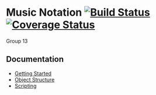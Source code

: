 # Music Notation [![Build Status](https://travis-ci.org/hpi-swa-teaching/MusicNotation.svg)](https://travis-ci.org/hpi-swa-teaching/MusicNotation) [![Coverage Status](https://coveralls.io/repos/github/hpi-swa-teaching/MusicNotation/badge.svg)](https://coveralls.io/github/hpi-swa-teaching/MusicNotation)

Group 13

## Documentation 
- [Getting Started](./docs/getting-started.md)
- [Object Structure](./docs/object-structure.md)
- [Scripting](./docs/scripting.md)
